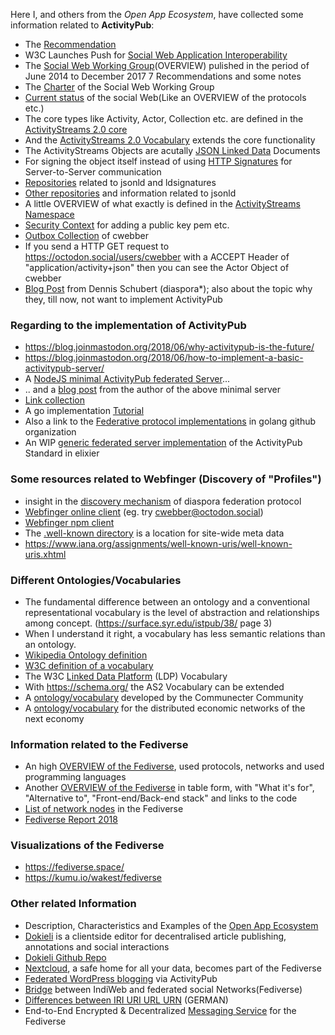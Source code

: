 Here I, and others from the *Open App Ecosystem*, have collected some information related to **ActivityPub**:  

* The [Recommendation](https://www.w3.org/TR/activitypub/)  
* W3C Launches Push for [Social Web Application Interoperability](https://www.w3.org/blog/news/archives/3958)  
* The [Social Web Working Group](https://www.w3.org/wiki/Socialwg)(OVERVIEW) pulished in the period of June 2014 to December 2017 7 Recommendations and some notes  
* The [Charter](https://www.w3.org/2013/socialweb/social-wg-charter) of the Social Web Working Group  
* [Current status](https://www.w3.org/standards/techs/socialweb#w3c_all) of the social Web(Like an OVERVIEW of the protocols etc.)  
* The core types like Activity, Actor, Collection etc. are defined in the [ActivityStreams 2.0 core](https://www.w3.org/TR/activitystreams-core/)  
* And the [ActivityStreams 2.0 Vocabulary](https://www.w3.org/TR/activitystreams-vocabulary/) extends the core functionality  
* The ActivityStreams Objects are acutally [JSON Linked Data](https://www.w3.org/TR/json-ld/) Documents  
* For signing the object itself instead of using [HTTP Signatures](https://w3c-dvcg.github.io/ld-signatures/) for Server-to-Server communication  
* [Repositories](https://github.com/cwebber?utf8=%E2%9C%93&tab=repositories&q=json+OR+signatures&type=&language=) related to jsonld and ldsignatures  
* [Other repositories](https://www.diigo.com/profile/oceatoon/?query=%23json-ld) and information related to jsonld  
* A little OVERVIEW of what exactly is defined in the [ActivityStreams Namespace](https://www.w3.org/ns/activitystreams)  
* [Security Context](https://web-payments.org/vocabs/security) for adding a public key pem etc.  
* [Outbox Collection](https://octodon.social/users/cwebber/outbox?page=true) of cwebber  
* If you send a HTTP GET request to https://octodon.social/users/cwebber with a ACCEPT Header of "application/activity+json" then you can see the Actor Object of cwebber  
* [Blog Post](https://schub.io/blog/2018/02/01/activitypub-one-protocol-to-rule-them-all.html) from Dennis Schubert (diaspora*); also about the topic why they, till now, not want to implement ActivityPub  

### Regarding to the implementation of ActivityPub
* https://blog.joinmastodon.org/2018/06/why-activitypub-is-the-future/  
* https://blog.joinmastodon.org/2018/06/how-to-implement-a-basic-activitypub-server/  
* A [NodeJS minimal ActivityPub federated Server](https://github.com/dariusk/express-activitypub)...  
* .. and a [blog post](https://hacks.mozilla.org/2018/11/decentralizing-social-interactions-with-activitypub/) from the author of the above minimal server  
* [Link collection](htthttps://github.com/w3c/activitypubps://github.com/w3c/activitypub)  
* A go implementation [Tutorial](https://go-fed.org/tutorial)  
* Also a link to the [Federative protocol implementations](https://github.com/go-fed/https://github.com/go-fed/) in golang github organization    
* An WIP [generic federated server implementation](http://commonspub.org/) of the ActivityPub Standard in elixier  

### Some resources related to Webfinger (Discovery of "Profiles")
* insight in the [discovery mechanism](https://diaspora.github.io/diaspora_federation/discovery/webfinger.html) of diaspora federation protocol  
* [Webfinger online client](http://silverbucket.github.io/webfinger.js/demo/) (eg. try cwebber@octodon.social)  
* [Webfinger npm client](https://www.npmjs.com/package/webfinger.js)  
* The [.well-known directory](https://serverfault.com/questions/795467/for-what-is-the-well-known-folder) is a location for site-wide meta data  
* https://www.iana.org/assignments/well-known-uris/well-known-uris.xhtml

### Different Ontologies/Vocabularies
* The fundamental difference between an ontology and a conventional representational vocabulary is the level of abstraction and relationships among concept. (https://surface.syr.edu/istpub/38/ page 3)  
* When I understand it right, a vocabulary has less semantic relations than an ontology.  
* [Wikipedia Ontology definition](https://en.wikipedia.org/wiki/Ontology_(information_science))  
* [W3C definition of a vocabulary](https://www.w3.org/standards/semanticweb/ontology)  
* The W3C [Linked Data Platform](https://www.w3.org/ns/ldp) (LDP) Vocabulary  
* With https://schema.org/ the AS2 Vocabulary can be extended  
* A [ontology/vocabulary](https://github.com/pixelhumain/buildingCommons) developed by the Communecter Community  
* A [ontology/vocabulary](https://valueflows.gitbooks.io/valueflows/content/) for the distributed economic networks of the next economy  

### Information related to the Fediverse
* An high [OVERVIEW of the Fediverse](https://fediverse.party/en/fediverse/), used protocols, networks and used programming languages  
* Another [OVERVIEW of the Fediverse](https://ethercalc.org/fediverse-stacks) in table form, with "What it's for", "Alternative to", "Front-end/Back-end stack" and links to the code  
* [List of network nodes](https://the-federation.info/) in the Fediverse  
* [Fediverse Report 2018](https://fediverse.network/reports/2018)  

### Visualizations of the Fediverse  
* https://fediverse.space/
* https://kumu.io/wakest/fediverse

### Other related Information  
* Description, Characteristics and Examples of the [Open App Ecosystem](http://wiki.p2pfoundation.net/Open_App_Ecosystem)  
* [Dokieli](https://dokie.li/) is a clientside editor for decentralised article publishing, annotations and social interactions  
* [Dokieli Github Repo](https://github.com/linkeddata/dokieli)
* [Nextcloud](https://github.com/nextcloud/social), a safe home for all your data, becomes part of the Fediverse  
* [Federated WordPress blogging](https://github.com/pterotype-project/pterotype) via ActivityPub  
* [Bridge](https://github.com/snarfed/bridgy-fed) between IndiWeb and federated social Networks(Fediverse)  
* [Differences between IRI URI URL URN](http://fusion.cs.uni-jena.de/fusion/blog/2016/11/18/iri-uri-url-urn-and-their-differences/) (GERMAN)  
* End-to-End Encrypted & Decentralized [Messaging Service](https://github.com/fedimos) for the Fediverse  
